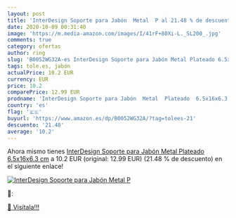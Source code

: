 ```yaml
---
layout: post
title: 'InterDesign Soporte para Jabón  Metal  P al 21.48 % de descuento'
date: 2020-10-09 00:31:40
image: 'https://m.media-amazon.com/images/I/41rF+80Xi-L._SL200_.jpg'
comments: true
category: ofertas
author: ring
slug: 'B0052WG32A-es InterDesign Soporte para Jabón Metal Plateado 6.5x16x6.3 cm'
tags: tole.es, jabón
actualPrice: 10.2 EUR
currency: EUR
price: 10.2
comparePrice: 12.99 EUR
prodname: 'InterDesign Soporte para Jabón  Metal  Plateado  6.5x16x6.3 cm'
country: 'es'
flag: '🇪🇸'
buyurl: 'https://www.amazon.es/dp/B0052WG32A/?tag=tolees-21'
descuento: '21.48'
average: '10.2'
---
```


Ahora mismo tienes [InterDesign Soporte para Jabón  Metal  Plateado  6.5x16x6.3 cm](https://www.amazon.es/dp/B0052WG32A/?tag=tolees-21) a 10.2 EUR (original: 12.99 EUR) (21.48 %  de descuento) en el siguiente enlace!

[![InterDesign Soporte para Jabón  Metal  P](https://m.media-amazon.com/images/I/41rF+80Xi-L._SL200_.jpg)](https://www.amazon.es/dp/B0052WG32A/?tag=tolees-21)

🔎:


[🛒 Visítala!!!](https://www.amazon.es/dp/B0052WG32A/?tag=tolees-21)

